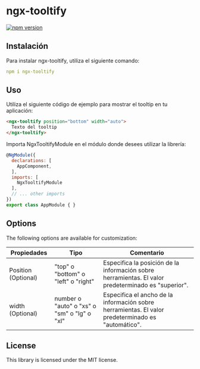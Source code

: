 # ngx-tooltify

[![npm version](https://badge.fury.io/js/ngx-tooltify.svg)](https://badge.fury.io/js/ngx-tooltify)

## Instalación

Para instalar ngx-tooltify, utiliza el siguiente comando:

```yml
npm i ngx-tooltify
```

## Uso

Utiliza el siguiente código de ejemplo para mostrar el tooltip en tu aplicación:

```html
<ngx-tooltify position="bottom" width="auto">
  Texto del tooltip
</ngx-tooltify>
```

Importa NgxTooltifyModule en el módulo donde desees utilizar la librería:

```javascript
@NgModule({
  declarations: [
    AppComponent,
  ],
  imports: [
    NgxTooltifyModule
  ],
  // ... other imports
})
export class AppModule { }
```

## Options

The following options are available for customization:

| Propiedades | Tipo | Comentario |
| --- | --- | --- |
| Position (Optional) | "top" o "bottom" o "left" o "right" | Especifica la posición de la información sobre herramientas. El valor predeterminado es "superior". |
| width (Optional) | number o "auto" o "xs" o "sm" o "lg" o "xl" | Especifica el ancho de la información sobre herramientas. El valor predeterminado es "automático". |

## License

This library is licensed under the MIT license.
